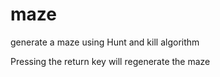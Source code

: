 # maze
generate a maze using Hunt and kill algorithm

Pressing the return key will regenerate the maze
